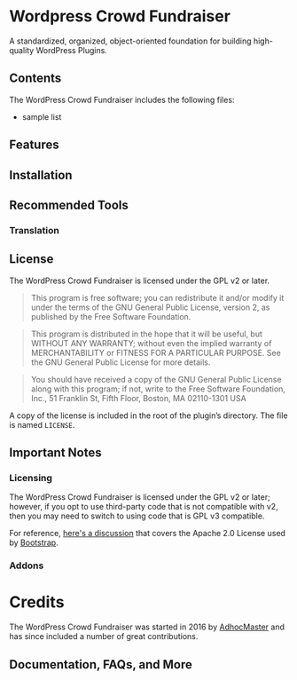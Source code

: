 # Wordpress Crowd Fundraiser

A standardized, organized, object-oriented foundation for building high-quality WordPress Plugins.

## Contents

The WordPress Crowd Fundraiser includes the following files:

* sample list

## Features


## Installation


## Recommended Tools

### Translation

## License

The WordPress Crowd Fundraiser is licensed under the GPL v2 or later.

> This program is free software; you can redistribute it and/or modify it under the terms of the GNU General Public License, version 2, as published by the Free Software Foundation.

> This program is distributed in the hope that it will be useful, but WITHOUT ANY WARRANTY; without even the implied warranty of MERCHANTABILITY or FITNESS FOR A PARTICULAR PURPOSE. See the GNU General Public License for more details.

> You should have received a copy of the GNU General Public License along with this program; if not, write to the Free Software Foundation, Inc., 51 Franklin St, Fifth Floor, Boston, MA 02110-1301 USA

A copy of the license is included in the root of the plugin’s directory. The file is named `LICENSE`.

## Important Notes

### Licensing

The WordPress Crowd Fundraiser is licensed under the GPL v2 or later; however, if you opt to use third-party code that is not compatible with v2, then you may need to switch to using code that is GPL v3 compatible.

For reference, [here's a discussion](http://make.wordpress.org/themes/2013/03/04/licensing-note-apache-and-gpl/) that covers the Apache 2.0 License used by [Bootstrap](http://twitter.github.io/bootstrap/).

### Addons

# Credits

The WordPress Crowd Fundraiser was started in 2016 by [AdhocMaster](https://adhocmaster.wordpress.com/) and has since included a number of great contributions. 

## Documentation, FAQs, and More

